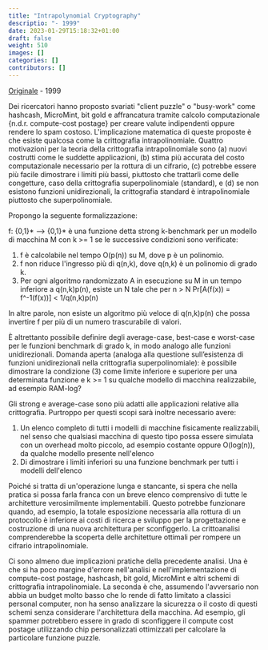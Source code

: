 ```yaml
---
title: "Intrapolynomial Cryptography"
descriptio: "- 1999"
date: 2023-01-29T15:18:32+01:00
draft: false
weight: 510
images: []
categories: []
contributors: []
---
```


[Originale](https://web.archive.org/web/20040411230036/http:/szabo.best.vwh.net/intrapoly.html) - 1999

Dei ricercatori hanno proposto svariati "client puzzle" o "busy-work" come hashcash, MicroMint, bit gold e affrancatura tramite calcolo computazionale {n.d.r. compute-cost postage} per creare valute indipendenti oppure rendere lo spam costoso. L'implicazione matematica di queste proposte è che esiste qualcosa come la crittografia intrapolinomiale. Quattro motivazioni per la teoria della crittografia intrapolinomiale sono (a) nuovi costrutti come le suddette applicazioni, (b) stima più accurata del costo computazionale necessario per la rottura di un cifrario, (c) potrebbe essere più facile dimostrare i limiti più bassi, piuttosto che trattarli come delle congetture, caso della crittografia superpolinomiale (standard), e (d) se non esistono funzioni unidirezionali, la crittografia standard è intrapolinomiale piuttosto che superpolinomiale.

Propongo la seguente formalizzazione:

f: {0,1}* --> {0,1}* è una funzione detta strong k-benchmark per un modello di macchina M con k >= 1 se le successive condizioni sono verificate:

1.	f è calcolabile nel tempo O(p(n)) su M, dove p è un polinomio.
2.	f non riduce l'ingresso più di q(n,k), dove q(n,k) è un polinomio di grado k.
3.	Per ogni algoritmo randomizzato A in esecuzione su M in un tempo inferiore a q(n,k)p(n), esiste un N tale che per n > N
Pr[A(f(x)) = f^-1(f(x))] < 1/q(n,k)p(n)

In altre parole, non esiste un algoritmo più veloce di q(n,k)p(n) che possa invertire f per più di un numero trascurabile di valori.

È altrettanto possibile definire degli average-case, best-case e worst-case per le funzioni benchmark di grado k, in modo analogo alle funzioni unidirezionali. Domanda aperta (analoga alla questione sull’esistenza di funzioni unidirezionali nella crittografia superpolinomiale): è possibile dimostrare la condizione (3) come limite inferiore e superiore per una determinata funzione e k >= 1 su qualche modello di macchina realizzabile, ad esempio RAM-log?

Gli strong e average-case sono più adatti alle applicazioni relative alla crittografia. Purtroppo per questi scopi sarà inoltre necessario avere: 
1.	Un elenco completo di tutti i modelli di macchine fisicamente realizzabili, nel senso che qualsiasi macchina di questo tipo possa essere simulata con un overhead molto piccolo, ad esempio costante oppure O(log(n)), da qualche modello presente nell'elenco
2.	Di dimostrare i limiti inferiori su una funzione benchmark per tutti i modelli dell'elenco

Poiché si tratta di un'operazione lunga e stancante, si spera che nella pratica si possa farla franca con un breve elenco comprensivo di tutte le architetture verosimilmente implementabili. Questo potrebbe funzionare quando, ad esempio, la totale esposizione necessaria alla rottura di un protocollo è inferiore ai costi di ricerca e sviluppo per la progettazione e costruzione di una nuova architettura per sconfiggerlo. La crittoanalisi comprenderebbe la scoperta delle architetture ottimali per rompere un cifrario intrapolinomiale.

Ci sono almeno due implicazioni pratiche della precedente analisi. Una è che si ha poco margine d'errore nell'analisi e nell'implementazione di compute-cost postage, hashcash, bit gold, MicroMint e altri schemi di crittografia intrapolinomiale. La seconda è che, assumendo l'avversario non abbia un budget molto basso che lo rende di fatto limitato a classici personal computer, non ha senso analizzare la sicurezza o il costo di questi schemi senza considerare l'architettura della macchina. Ad esempio, gli spammer potrebbero essere in grado di sconfiggere il compute cost postage utilizzando chip personalizzati ottimizzati per calcolare la particolare funzione puzzle.

